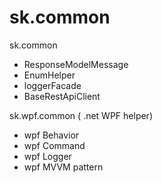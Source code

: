 # sk.common

sk.common
  - ResponseModelMessage
  - EnumHelper
  - loggerFacade
  - BaseRestApiClient
  
sk.wpf.common ( .net WPF helper)
  - wpf Behavior
  - wpf Command
  - wpf Logger
  - wpf MVVM pattern
